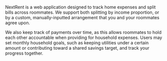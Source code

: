 NextRent is a web application designed to track home expenses and split bills across roommates. We support both splitting by income proportion, or by a custom, manually-inputted arrangement that you and your roommates agree upon.

We also keep track of payments over time, as this allows roommates to hold each other accountable when providing for household expenses. Users may set monthly household goals, such as keeping utilities under a certain amount or contributing toward a shared savings target, and track your progress together.
